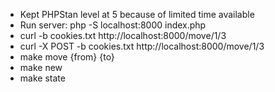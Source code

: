 - Kept PHPStan level at 5 because of limited time available
- Run server: php -S localhost:8000 index.php
- curl -b cookies.txt http://localhost:8000/move/1/3
- curl -X POST -b cookies.txt http://localhost:8000/move/1/3
- make move {from} {to}
- make new
- make state